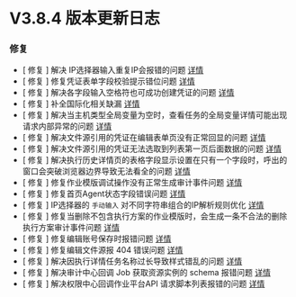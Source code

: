 # V3.8.4 版本更新日志



### 修复

- [ 修复 ] 解决 IP选择器输入重复IP会报错的问题 [详情](http://github.com/TencentBlueKing/bk-job/issues/2591)
- [ 修复 ] 修复凭证表单字段校验提示错位问题 [详情](http://github.com/TencentBlueKing/bk-job/issues/2588)
- [ 修复 ] 解决各字段输入空格符也可成功创建凭证的问题 [详情](http://github.com/TencentBlueKing/bk-job/issues/2587)
- [ 修复 ] 补全国际化相关缺漏 [详情](http://github.com/TencentBlueKing/bk-job/issues/2585)
- [ 修复 ] 解决当主机类型全局变量为空时，查看任务的全局变量详情可能出现请求内部异常的问题 [详情](http://github.com/TencentBlueKing/bk-job/issues/2583)
- [ 修复 ] 解决文件源引用的凭证在编辑表单页没有正常回显的问题 [详情](http://github.com/TencentBlueKing/bk-job/issues/2576)
- [ 修复 ] 解决文件源引用的凭证无法选取到列表第一页后面数据的问题 [详情](http://github.com/TencentBlueKing/bk-job/issues/2579)
- [ 修复 ] 解决执行历史详情页的表格字段显示设置在只有一个字段时，呼出的窗口会突破浏览器边界导致无法看全的问题 [详情](http://github.com/TencentBlueKing/bk-job/issues/2574)
- [ 修复 ] 修复作业模版调试操作没有正常生成审计事件问题 [详情](http://github.com/TencentBlueKing/bk-job/issues/2557)
- [ 修复 ] 修复首页Agent状态字段错误问题 [详情](http://github.com/TencentBlueKing/bk-job/issues/2562)
- [ 修复 ] IP选择器的 `手动输入` 对不同字符串组合的IP解析规则优化 [详情](http://github.com/TencentBlueKing/bk-job/issues/2531)
- [ 修复 ] 修复当删除不包含执行方案的作业模版时，会生成一条不合法的删除执行方案审计事件问题 [详情](http://github.com/TencentBlueKing/bk-job/issues/2558)
- [ 修复 ] 修复编辑账号保存时报错问题 [详情](http://github.com/TencentBlueKing/bk-job/issues/2553)
- [ 修复 ] 修复编辑文件源报 404 错误问题 [详情](http://github.com/TencentBlueKing/bk-job/issues/2554)
- [ 修复 ] 解决因执行详情任务名称过长导致样式错乱的问题 [详情](http://github.com/TencentBlueKing/bk-job/issues/2545)
- [ 修复 ] 解决审计中心回调 Job 获取资源实例的 schema 报错问题 [详情](http://github.com/TencentBlueKing/bk-job/issues/2541)
- [ 修复 ] 解决权限中心回调作业平台API 请求脚本列表报错的问题 [详情](http://github.com/TencentBlueKing/bk-job/issues/2540)

